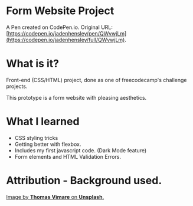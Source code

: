 # Form Website Project

A Pen created on CodePen.io. Original URL: [https://codepen.io/jadenhensley/pen/QWvwjLm](https://codepen.io/jadenhensley/full/QWvwjLm).

# What is it?
Front-end (CSS/HTML) project, done as one of freecodecamp's challenge projects.

This prototype is a form website with pleasing aesthetics. 

# What I learned
- CSS styling tricks
- Getting better with flexbox.
- Includes my first javascript code. (Dark Mode feature)
- Form elements and HTML Validation Errors.

# Attribution - Background used.
<a href="https://unsplash.com/@vimarethomas">Image by <strong>Thomas Vimare</strong> on <strong>Unsplash</strong>.</a>

